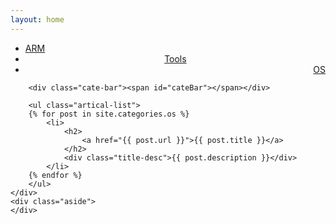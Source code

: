 ```yaml
---
layout: home
---
```


<div class="index-content OS">
    <div class="section">
        <ul class="artical-cate">
            <li><a href="/"><span>ARM</span></a></li>
            <li style="text-align:center"><a href="/Tools"><span>Tools</span></a></li>
            <li class="on" style="text-align:right"><a href="/OS"><span>OS</span></a></li>
        </ul>

        <div class="cate-bar"><span id="cateBar"></span></div>

        <ul class="artical-list">
        {% for post in site.categories.os %}
            <li>
                <h2>
                    <a href="{{ post.url }}">{{ post.title }}</a>
                </h2>
                <div class="title-desc">{{ post.description }}</div>
            </li>
        {% endfor %}
        </ul>
    </div>
    <div class="aside">
    </div>
</div>
